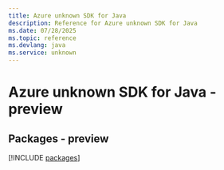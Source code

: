 ```yaml
---
title: Azure unknown SDK for Java
description: Reference for Azure unknown SDK for Java
ms.date: 07/28/2025
ms.topic: reference
ms.devlang: java
ms.service: unknown
---
```

# Azure unknown SDK for Java - preview
## Packages - preview
[!INCLUDE [packages](unknown-index.md)]
